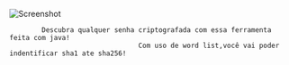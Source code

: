 
![Screenshot](https://uploaddeimagens.com.br/images/002/520/575/original/sha.png?1575070786)
          
            Descubra qualquer senha criptografada com essa ferramenta feita com java!
                                    Com uso de word list,você vai poder indentificar sha1 ate sha256!          
